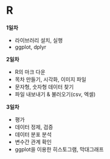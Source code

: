 # R

**1일차**
+ 라이브러리 설치, 실행
+ ggplot, dplyr


**2일차**
+ R의 마크 다운
+ 목차 만들기, 시각화, 이미지 파일
+ 문자형, 숫자형 데이터 찾기
+ 파일 내보내기 & 불러오기(csv, 엑셀)

**3일차**
+ 평가
+ 데이터 정제, 검증
+ 데이터 분포 분석
+ 변수간 관계 확인
+ ggplot을 이용한 히스토그램, 막대그래프